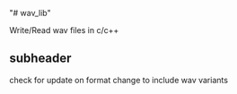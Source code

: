 "# wav_lib" 

Write/Read wav files in c/c++

## subheader 

check for update on format change to include wav variants


